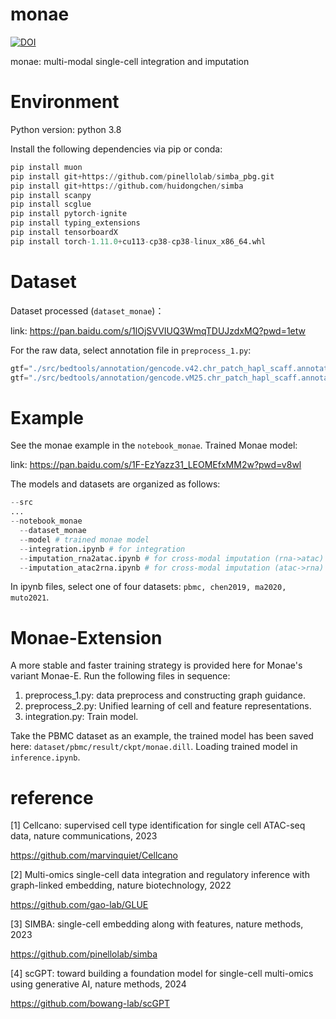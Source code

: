 # monae
[![DOI](https://zenodo.org/badge/830540235.svg)](https://zenodo.org/doi/10.5281/zenodo.13636951)

monae: multi-modal single-cell integration and imputation

# Environment
Python version: python 3.8

Install the following dependencies via pip or conda:
```python
pip install muon
pip install git+https://github.com/pinellolab/simba_pbg.git
pip install git+https://github.com/huidongchen/simba
pip install scanpy
pip install scglue
pip install pytorch-ignite
pip install typing_extensions
pip install tensorboardX
pip install torch-1.11.0+cu113-cp38-cp38-linux_x86_64.whl
```

# Dataset
Dataset processed (`dataset_monae`)：

link: https://pan.baidu.com/s/1lOjSVVIUQ3WmqTDUJzdxMQ?pwd=1etw 

For the raw data, select annotation file in `preprocess_1.py`:
```python
gtf="./src/bedtools/annotation/gencode.v42.chr_patch_hapl_scaff.annotation.gtf.gz", # Human
gtf="./src/bedtools/annotation/gencode.vM25.chr_patch_hapl_scaff.annotation.gtf.gz", # Mouse
```

# Example
See the monae example in the `notebook_monae`. Trained Monae model:

link: https://pan.baidu.com/s/1F-EzYazz31_LEOMEfxMM2w?pwd=v8wl

The models and datasets are organized as follows:
```python
--src
...
--notebook_monae
  --dataset_monae
  --model # trained monae model
  --integration.ipynb # for integration
  --imputation_rna2atac.ipynb # for cross-modal imputation (rna->atac)
  --imputation_atac2rna.ipynb # for cross-modal imputation (atac->rna)
```

In ipynb files, select one of four datasets: `pbmc, chen2019, ma2020, muto2021`.

# Monae-Extension
A more stable and faster training strategy is provided here for Monae's variant Monae-E. Run the following files in sequence:

1. preprocess_1.py: data preprocess and constructing graph guidance.
2. preprocess_2.py: Unified learning of cell and feature representations.
3. integration.py: Train model.

Take the PBMC dataset as an example, the trained model has been saved here: `dataset/pbmc/result/ckpt/monae.dill`. Loading trained model in `inference.ipynb`.

# reference

[1] Cellcano: supervised cell type identification for single cell ATAC-seq data, nature communications, 2023

https://github.com/marvinquiet/Cellcano

[2] Multi-omics single-cell data integration and regulatory inference with graph-linked embedding, nature biotechnology, 2022

https://github.com/gao-lab/GLUE

[3] SIMBA: single-cell embedding along with features, nature methods, 2023

https://github.com/pinellolab/simba

[4] scGPT: toward building a foundation model for single-cell multi-omics using generative AI, nature methods, 2024

https://github.com/bowang-lab/scGPT
